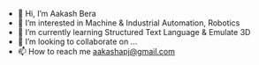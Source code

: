 - 👋 Hi, I’m Aakash Bera
- 👀 I’m interested in Machine & Industrial Automation, Robotics
- 🌱 I’m currently learning Structured Text Language & Emulate 3D
- 💞️ I’m looking to collaborate on ...
- 📫 How to reach me aakashapj@gmail.com

<!---
aakashapj/aakashapj is a ✨ special ✨ repository because its `README.md` (this file) appears on your GitHub profile.
You can click the Preview link to take a look at your changes.
--->
